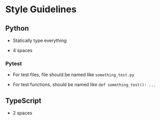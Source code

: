 
# Style Guidelines

## Python

* Statically type everything

* 4 spaces

### Pytest

* For test files, file should be named like `something_test.py`

* For test functions, should be named like `def something_test(): ...`

## TypeScript

* 2 spaces
